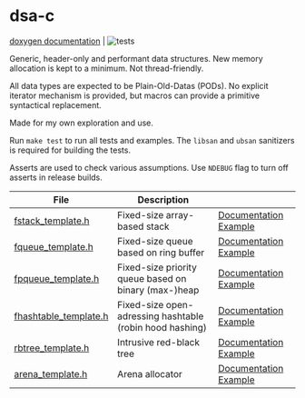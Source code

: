 
# dsa-c

[doxygen documentation](https://abxh.github.io/dsa-c/) | ![tests](https://github.com/abxh/dsa-c/actions/workflows/tests.yml/badge.svg?event=push)

Generic, header-only and performant data structures. New memory allocation is kept to a minimum. Not thread-friendly.

All data types are expected to be Plain-Old-Datas (PODs). No explicit iterator mechanism is provided, but
macros can provide a primitive syntactical replacement.

Made for my own exploration and use.

Run `make test` to run all tests and examples. The `libsan` and `ubsan` sanitizers is required for building the tests.

Asserts are used to check various assumptions. Use `NDEBUG` flag to turn off asserts in release builds.

| **File**                                                                                          | Description                                              |                                                                                                                                                             |
|---------------------------------------------------------------------------------------------------|----------------------------------------------------------|-------------------------------------------------------------------------------------------------------------------------------------------------------------|
| [fstack_template.h](https://github.com/abxh/dsa-c/blob/main/fstack/fstack_template.h)             | Fixed-size array-based stack                             | [Documentation](https://abxh.github.io/dsa-c/fstack__template_8h.html) [Example](https://github.com/abxh/dsa-c/blob/main/fstack/example)                    |
| [fqueue_template.h](https://github.com/abxh/dsa-c/blob/main/fqueue/fqueue_template.h)             | Fixed-size queue based on ring buffer                    | [Documentation](https://abxh.github.io/dsa-c/fqueue__template_8h.html) [Example](https://github.com/abxh/dsa-c/blob/main/fqueue/example)                    |
| [fpqueue_template.h](https://github.com/abxh/dsa-c/blob/main/fpqueue/fpqueue_template.h)          | Fixed-size priority queue based on binary (max-)heap     | [Documentation](https://abxh.github.io/dsa-c/fpqueue__template_8h.html)  [Example](https://github.com/abxh/dsa-c/blob/main/fpqueue/example)                 |
| [fhashtable_template.h](https://github.com/abxh/dsa-c/blob/main/fhashtable/fhashtable_template.h) | Fixed-size open-adressing hashtable (robin hood hashing) | [Documentation](https://abxh.github.io/dsa-c/fhashtable__template_8h.html) [Example](https://github.com/abxh/dsa-c/blob/main/fhashtable/example)            |
| [rbtree_template.h](https://github.com/abxh/dsa-c/blob/main/rbtree/rbtree_template.h)             | Intrusive red-black tree                                 | [Documentation](https://abxh.github.io/dsa-c/rbtree__template_8h.html) [Example](https://github.com/abxh/dsa-c/blob/main/rbtree/example)                    |
| [arena_template.h](https://github.com/abxh/dsa-c/blob/main/arena/arena_template.h)                | Arena allocator                                          | [Documentation](https://abxh.github.io/dsa-c/arena__template_8h.html) [Example](https://github.com/abxh/dsa-c/blob/main/arena/example)                      |
